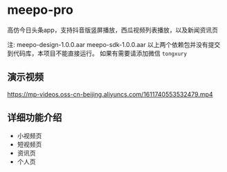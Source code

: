 # meepo-pro
高仿今日头条app，支持抖音版竖屏播放，西瓜视频列表播放，以及新闻资讯页

注:
   meepo-design-1.0.0.aar
   meepo-sdk-1.0.0.aar
   以上两个依赖包并没有提交到代码库，本项目不能直接运行。
   如果有需要请添加微信 ``` tongxury ```

## 演示视频
https://mp-videos.oss-cn-beijing.aliyuncs.com/1611740553532479.mp4

## 详细功能介绍
- 小视频页
- 短视频页
- 资讯页
- 个人页

